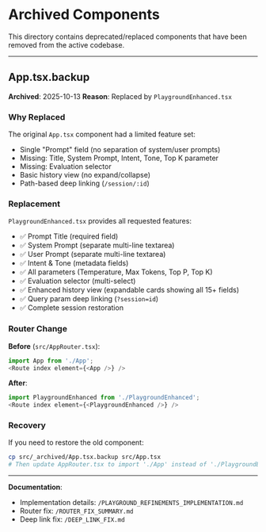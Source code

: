 # Archived Components

This directory contains deprecated/replaced components that have been removed from the active codebase.

---

## App.tsx.backup

**Archived**: 2025-10-13
**Reason**: Replaced by `PlaygroundEnhanced.tsx`

### Why Replaced

The original `App.tsx` component had a limited feature set:
- Single "Prompt" field (no separation of system/user prompts)
- Missing: Title, System Prompt, Intent, Tone, Top K parameter
- Missing: Evaluation selector
- Basic history view (no expand/collapse)
- Path-based deep linking (`/session/:id`)

### Replacement

`PlaygroundEnhanced.tsx` provides all requested features:
- ✅ Prompt Title (required field)
- ✅ System Prompt (separate multi-line textarea)
- ✅ User Prompt (separate multi-line textarea)
- ✅ Intent & Tone (metadata fields)
- ✅ All parameters (Temperature, Max Tokens, Top P, Top K)
- ✅ Evaluation selector (multi-select)
- ✅ Enhanced history view (expandable cards showing all 15+ fields)
- ✅ Query param deep linking (`?session=id`)
- ✅ Complete session restoration

### Router Change

**Before** (`src/AppRouter.tsx`):
```typescript
import App from './App';
<Route index element={<App />} />
```

**After**:
```typescript
import PlaygroundEnhanced from './PlaygroundEnhanced';
<Route index element={<PlaygroundEnhanced />} />
```

### Recovery

If you need to restore the old component:
```bash
cp src/_archived/App.tsx.backup src/App.tsx
# Then update AppRouter.tsx to import './App' instead of './PlaygroundEnhanced'
```

---

**Documentation**:
- Implementation details: `/PLAYGROUND_REFINEMENTS_IMPLEMENTATION.md`
- Router fix: `/ROUTER_FIX_SUMMARY.md`
- Deep link fix: `/DEEP_LINK_FIX.md`
